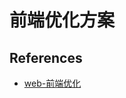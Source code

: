 前端优化方案
==========

## References
* [web-前端优化](http://www.alloyteam.com/webdevelop/web-%E5%89%8D%E7%AB%AF%E4%BC%98%E5%8C%96/)